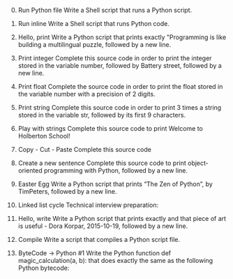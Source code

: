 0. Run Python file
Write a Shell script that runs a Python script.

1. Run inline
Write a Shell script that runs Python code.

2. Hello, print
Write a Python script that prints exactly "Programming is like building a multilingual puzzle, followed by a new line.

3. Print integer
Complete this source code in order to print the integer stored in the variable number, followed by Battery street, followed by a new line.

4. Print float
Complete the source code in order to print the float stored in the variable number with a precision of 2 digits.

5. Print string
Complete this source code in order to print 3 times a string stored in the variable str, followed by its first 9 characters.

6. Play with strings
Complete this source code to print Welcome to Holberton School!

7. Copy - Cut - Paste
Complete this source code

8. Create a new sentence
Complete this source code to print object-oriented programming with Python, followed by a new line.

9. Easter Egg
Write a Python script that prints “The Zen of Python”, by TimPeters, followed by a new line.

10. Linked list cycle
Technical interview preparation:

11. Hello, write
Write a Python script that prints exactly and that piece of art is useful - Dora Korpar, 2015-10-19, followed by a new line.

12. Compile
Write a script that compiles a Python script file.

13. ByteCode -> Python #1
Write the Python function def magic_calculation(a, b): that does exactly the same as the following Python bytecode:
